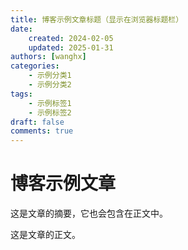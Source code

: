 ```yaml
---
title: 博客示例文章标题（显示在浏览器标题栏）
date: 
    created: 2024-02-05
    updated: 2025-01-31
authors: [wanghx]
categories:
    - 示例分类1
    - 示例分类2
tags:
    - 示例标签1
    - 示例标签2
draft: false
comments: true
---
```

# 博客示例文章

这是文章的摘要，它也会包含在正文中。

<!-- more -->

这是文章的正文。
